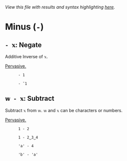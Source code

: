 *View this file with results and syntax highlighting [here](https://mlochbaum.github.io/BQN/help/negate_subtract.html).*

# Minus (`-`)

## `- 𝕩`: Negate

Additive Inverse of `𝕩`.

[Pervasive.](../doc/arithmetic.md#pervasion)

          - 1

          - ¯1


## `𝕨 - 𝕩`: Subtract

Subtract `𝕩` from `𝕨`. `𝕨` and `𝕩` can be characters or numbers.

[Pervasive.](../doc/arithmetic.md#pervasion)

          1 - 2

          1 - 2‿3‿4

          'a' - 4

          'b' - 'a'
